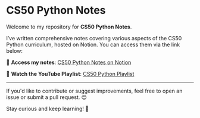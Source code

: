 # CS50 Python Notes

Welcome to my repository for **CS50 Python Notes**.

I’ve written comprehensive notes covering various aspects of the CS50 Python curriculum, hosted on Notion. You can access them via the link below:

📄 **Access my notes**: [CS50 Python Notes on Notion](https://glory-airplane-6a8.notion.site/CS-50-Python-12e0beb250ff8048802dfaf7c5f7f239)

🎥 **Watch the YouTube Playlist**: [CS50 Python Playlist](https://youtube.com/playlist?list=PLhQjrBD2T3817j24-GogXmWqO5Q5vYy0V&si=kKPqOqsVF75vGvIo)

---

If you'd like to contribute or suggest improvements, feel free to open an issue or submit a pull request. 😊

Stay curious and keep learning! 🚀
